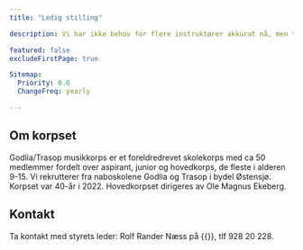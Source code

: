 ```yaml
---
title: "Ledig stilling"

description: Vi har ikke behov for flere instruktører akkurat nå, men ta gjerne kontakt hvis du er interessert, behovet kan endres fremover.

featured: false
excludeFirstPage: true

Sitemap:
  Priority: 0.6
  ChangeFreq: yearly

---
```



## Om korpset

Godlia/Trasop musikkorps er et foreldredrevet skolekorps med ca 50 medlemmer fordelt over aspirant, junior og hovedkorps, de fleste i alderen 9-15. Vi rekrutterer fra naboskolene Godlia og Trasop i bydel Østensjø. Korpset var 40-år i 2022. Hovedkorpset dirigeres av Ole Magnus Ekeberg.

## Kontakt

Ta kontakt med styrets leder: Rolf Rander Næss på {{<email leder>}}, tlf 928 20 228.

